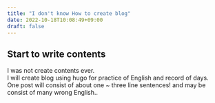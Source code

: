 ```yaml
---
title: "I don't know How to create blog"
date: 2022-10-18T10:08:49+09:00
draft: false
---
```

## Start to write contents
I was not create contents ever.  
I will create blog using hugo for practice of English and record of days.  
One post will consist of about one ~ three line sentences! and may be consist of many wrong English..  
